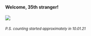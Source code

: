 #### Welcome, 35th stranger!

<img src="https://kraftwerk28.pp.ua/vcnt.png"></img>

###### <sup>P.S. counting started approximately in 10.01.21</sup>
